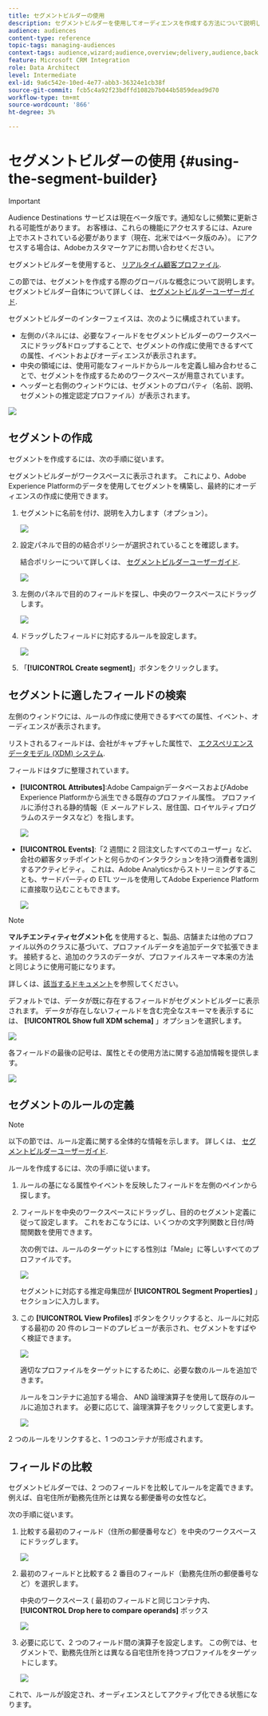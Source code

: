 ```yaml
---
title: セグメントビルダーの使用
description: セグメントビルダーを使用してオーディエンスを作成する方法について説明します。
audience: audiences
content-type: reference
topic-tags: managing-audiences
context-tags: audience,wizard;audience,overview;delivery,audience,back
feature: Microsoft CRM Integration
role: Data Architect
level: Intermediate
exl-id: 9a6c542e-10ed-4e77-abb3-36324e1cb38f
source-git-commit: fcb5c4a92f23bdffd1082b7b044b5859dead9d70
workflow-type: tm+mt
source-wordcount: '866'
ht-degree: 3%

---
```


# セグメントビルダーの使用 {#using-the-segment-builder}

>[!IMPORTANT]
>
>Audience Destinations サービスは現在ベータ版です。通知なしに頻繁に更新される可能性があります。 お客様は、これらの機能にアクセスするには、Azure 上でホストされている必要があります（現在、北米ではベータ版のみ）。 にアクセスする場合は、Adobeカスタマーケアにお問い合わせください。

セグメントビルダーを使用すると、 [リアルタイム顧客プロファイル](https://experienceleague.adobe.com/docs/experience-platform/profile/home.html).

この節では、セグメントを作成する際のグローバルな概念について説明します。 セグメントビルダー自体について詳しくは、 [セグメントビルダーユーザーガイド](https://experienceleague.adobe.com/docs/experience-platform/segmentation/ui/overview.html).

セグメントビルダーのインターフェイスは、次のように構成されています。

* 左側のパネルには、必要なフィールドをセグメントビルダーのワークスペースにドラッグ&amp;ドロップすることで、セグメントの作成に使用できるすべての属性、イベントおよびオーディエンスが表示されます。
* 中央の領域には、使用可能なフィールドからルールを定義し組み合わせることで、セグメントを作成するためのワークスペースが用意されています。
* ヘッダーと右側のウィンドウには、セグメントのプロパティ（名前、説明、セグメントの推定認定プロファイル）が表示されます。

![](assets/aep_audiences_interface.png)

## セグメントの作成

セグメントを作成するには、次の手順に従います。

セグメントビルダーがワークスペースに表示されます。 これにより、Adobe Experience Platformのデータを使用してセグメントを構築し、最終的にオーディエンスの作成に使用できます。

1. セグメントに名前を付け、説明を入力します（オプション）。

   ![](assets/aep_audiences_creation_edit_name.png)

1. 設定パネルで目的の結合ポリシーが選択されていることを確認します。

   結合ポリシーについて詳しくは、 [セグメントビルダーユーザーガイド](https://experienceleague.adobe.com/docs/experience-platform/segmentation/ui/overview.html).

   ![](assets/aep_audiences_mergepolicy.png)

1. 左側のパネルで目的のフィールドを探し、中央のワークスペースにドラッグします。

   ![](assets/aep_audiences_dragfield.png)

1. ドラッグしたフィールドに対応するルールを設定します。

   ![](assets/aep_audiences_configure_rules.png)

1. 「**[!UICONTROL Create segment]**」ボタンをクリックします。

## セグメントに適したフィールドの検索

左側のウィンドウには、ルールの作成に使用できるすべての属性、イベント、オーディエンスが表示されます。

リストされるフィールドは、会社がキャプチャした属性で、 [エクスペリエンスデータモデル (XDM) システム](https://experienceleague.adobe.com/docs/experience-platform/xdm/home.html).

フィールドはタブに整理されています。

* **[!UICONTROL Attributes]**:Adobe CampaignデータベースおよびAdobe Experience Platformから派生できる既存のプロファイル属性。 プロファイルに添付される静的情報（E メールアドレス、居住国、ロイヤルティプログラムのステータスなど）を指します。

   ![](assets/aep_audiences_attributestab.png)

* **[!UICONTROL Events]**:「2 週間に 2 回注文したすべてのユーザー」など、会社の顧客タッチポイントと何らかのインタラクションを持つ消費者を識別するアクティビティ。 これは、Adobe Analyticsからストリーミングすることも、サードパーティの ETL ツールを使用してAdobe Experience Platformに直接取り込むこともできます。

   ![](assets/aep_audiences_eventstab.png)

>[!NOTE]
>
>**マルチエンティティセグメント化** を使用すると、製品、店舗または他のプロファイル以外のクラスに基づいて、プロファイルデータを追加データで拡張できます。 接続すると、追加のクラスのデータが、プロファイルスキーマ本来の方法と同じように使用可能になります。
>
>詳しくは、[該当するドキュメント](https://experienceleague.adobe.com/docs/experience-platform/segmentation/multi-entity-segmentation.html)を参照してください。

デフォルトでは、データが既に存在するフィールドがセグメントビルダーに表示されます。 データが存在しないフィールドを含む完全なスキーマを表示するには、 **[!UICONTROL Show full XDM schema]** 」オプションを選択します。

![](assets/aep_audiences_populatedfields.png)

各フィールドの最後の記号は、属性とその使用方法に関する追加情報を提供します。

![](assets/aep_audiences_isymbol.png)

## セグメントのルールの定義

>[!NOTE]
>
>以下の節では、ルール定義に関する全体的な情報を示します。 詳しくは、 [セグメントビルダーユーザーガイド](https://experienceleague.adobe.com/docs/experience-platform/segmentation/ui/overview.html).

ルールを作成するには、次の手順に従います。

1. ルールの基になる属性やイベントを反映したフィールドを左側のペインから探します。

1. フィールドを中央のワークスペースにドラッグし、目的のセグメント定義に従って設定します。 これをおこなうには、いくつかの文字列関数と日付/時間関数を使用できます。

   次の例では、ルールのターゲットにする性別は「Male」に等しいすべてのプロファイルです。

   ![](assets/aep_audiences_malegender.png)

   セグメントに対応する推定母集団が **[!UICONTROL Segment Properties]** 」セクションに入力します。

1. この **[!UICONTROL View Profiles]** ボタンをクリックすると、ルールに対応する最初の 20 件のレコードのプレビューが表示され、セグメントをすばやく検証できます。

   ![](assets/aep_audiences_samplepreview.png)

   適切なプロファイルをターゲットにするために、必要な数のルールを追加できます。

   ルールをコンテナに追加する場合、 AND 論理演算子を使用して既存のルールに追加されます。 必要に応じて、論理演算子をクリックして変更します。

   ![](assets/aep_audiences_andoperator.png)

2 つのルールをリンクすると、1 つのコンテナが形成されます。

## フィールドの比較

セグメントビルダーでは、2 つのフィールドを比較してルールを定義できます。 例えば、自宅住所が勤務先住所とは異なる郵便番号の女性など。

次の手順に従います。

1. 比較する最初のフィールド（住所の郵便番号など）を中央のワークスペースにドラッグします。

   ![](assets/aep_audiences_comparing_1.png)

1. 最初のフィールドと比較する 2 番目のフィールド（勤務先住所の郵便番号など）を選択します。

   中央のワークスペース ( 最初のフィールドと同じコンテナ内、 **[!UICONTROL Drop here to compare operands]** ボックス

   ![](assets/aep_audiences_comparing_2.png)

1. 必要に応じて、2 つのフィールド間の演算子を設定します。 この例では、セグメントで、勤務先住所とは異なる自宅住所を持つプロファイルをターゲットにします。

   ![](assets/aep_audiences_comparing_3.png)

これで、ルールが設定され、オーディエンスとしてアクティブ化できる状態になります。
